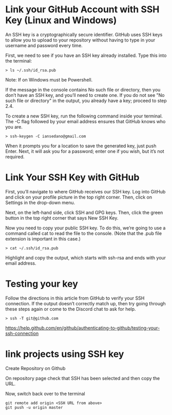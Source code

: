 # Link your GitHub Account with SSH Key (Linux and Windows)

An SSH key is a cryptographically secure identifier.
GitHub uses SSH keys to allow you to upload to your repository without having to type in your username and password every time.

First, we need to see if you have an SSH key already installed. Type this into the terminal:

```shell
> ls ~/.ssh/id_rsa.pub
```

Note: If on Windows must be Powershell.

If the message in the console contains No such file or directory, then you don’t have an SSH key, and you’ll need to create one. If you do not see "No such file or directory" in the output, you already have a key; proceed to step 2.4.

To create a new SSH key, run the following command inside your terminal. The -C flag followed by your email address ensures that GitHub knows who you are.

```shell
> ssh-keygen -C iansedano@gmail.com
```

When it prompts you for a location to save the generated key, just push Enter.
Next, it will ask you for a password; enter one if you wish, but it’s not required.

# Link Your SSH Key with GitHub

First, you’ll navigate to where GitHub receives our SSH key. Log into GitHub and click on your profile picture in the top right corner. Then, click on Settings in the drop-down menu.

Next, on the left-hand side, click SSH and GPG keys. Then, click the green button in the top right corner that says New SSH Key. 

Now you need to copy your public SSH key. To do this, we’re going to use a command called cat to read the file to the console. (Note that the .pub file extension is important in this case.)

```shell
> cat ~/.ssh/id_rsa.pub
```

Highlight and copy the output, which starts with ssh-rsa and ends with your email address.


# Testing your key

Follow the directions in this article from GitHub to verify your SSH connection. If the output doesn’t correctly match up, then try going through these steps again or come to the Discord chat to ask for help.

```shell
> ssh -T git@github.com
```

https://help.github.com/en/github/authenticating-to-github/testing-your-ssh-connection

# link projects using SSH key

Create Repository on Github

On repository page check that SSH has been selected and then copy the URL.

Now, switch back over to the terminal

    git remote add origin <SSH URL from above>
    git push -u origin master

